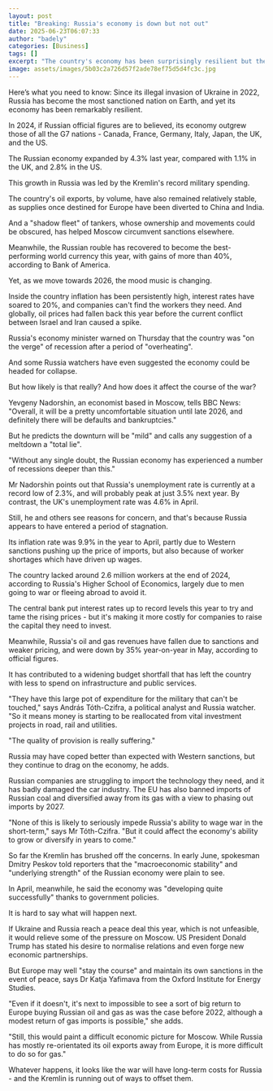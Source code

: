 ```yaml
---
layout: post
title: "Breaking: Russia's economy is down but not out"
date: 2025-06-23T06:07:33
author: "badely"
categories: [Business]
tags: []
excerpt: "The country's economy has been surprisingly resilient but there are underlying problems."
image: assets/images/5b03c2a726d57f2ade78ef75d5d4fc3c.jpg
---
```


Here’s what you need to know: Since its illegal invasion of Ukraine in 2022, Russia has become the most sanctioned nation on Earth, and yet its economy has been remarkably resilient.

In 2024, if Russian official figures are to believed, its economy outgrew those of all the G7 nations - Canada, France, Germany, Italy, Japan, the UK, and the US.

The Russian economy expanded by 4.3% last year, compared with 1.1% in the UK, and 2.8% in the US.

This growth in Russia was led by the Kremlin's record military spending.

The country's oil exports, by volume, have also remained relatively stable, as supplies once destined for Europe have been diverted to China and India.

And a "shadow fleet" of tankers, whose ownership and movements could be obscured, has helped Moscow circumvent sanctions elsewhere.

Meanwhile, the Russian rouble has recovered to become the best-performing world currency this year, with gains of more than 40%, according to Bank of America.

Yet, as we move towards 2026, the mood music is changing.

Inside the country inflation has been persistently high, interest rates have soared to 20%, and companies can't find the workers they need. And globally, oil prices had fallen back this year before the current conflict between Israel and Iran caused a spike.

Russia's economy minister warned on Thursday that the country was "on the verge" of recession after a period of "overheating".

And some Russia watchers have even suggested the economy could be headed for collapse.

But how likely is that really? And how does it affect the course of the war?

Yevgeny Nadorshin, an economist based in Moscow, tells BBC News: "Overall, it will be a pretty uncomfortable situation until late 2026, and definitely there will be defaults and bankruptcies."

But he predicts the downturn will be "mild" and calls any suggestion of a meltdown a "total lie".

"Without any single doubt, the Russian economy has experienced a number of recessions deeper than this."

Mr Nadorshin points out that Russia's unemployment rate is currently at a record low of 2.3%, and will probably peak at just 3.5% next year. By contrast, the UK's unemployment rate was 4.6% in April.

Still, he and others see reasons for concern, and that's because Russia appears to have entered a period of stagnation.

Its inflation rate was 9.9% in the year to April, partly due to Western sanctions pushing up the price of imports, but also because of worker shortages which have driven up wages.

The country lacked around 2.6 million workers at the end of 2024, according to Russia's Higher School of Economics, largely due to men going to war or fleeing abroad to avoid it.

The central bank put interest rates up to record levels this year to try and tame the rising prices - but it's making it more costly for companies to raise the capital they need to invest.

Meanwhile, Russia's oil and gas revenues have fallen due to sanctions and weaker pricing, and were down by 35% year-on-year in May, according to official figures.  

It has contributed to a widening budget shortfall that has left the country with less to spend on infrastructure and public services.

"They have this large pot of expenditure for the military that can't be touched," says András Tóth-Czifra, a political analyst and Russia watcher. "So it means money is starting to be reallocated from vital investment projects in road, rail and utilities.

"The quality of provision is really suffering."

Russia may have coped better than expected with Western sanctions, but they continue to drag on the economy, he adds.

Russian companies are struggling to import the technology they need, and it has badly damaged the car industry. The EU has also banned imports of Russian coal and diversified away from its gas with a view to phasing out imports by 2027. 

"None of this is likely to seriously impede Russia's ability to wage war in the short-term," says Mr Tóth-Czifra. "But it could affect the economy's ability to grow or diversify in years to come."

So far the Kremlin has brushed off the concerns. In early June, spokesman Dmitry Peskov told reporters that the "macroeconomic stability" and "underlying strength" of the Russian economy were plain to see.

In April, meanwhile, he said the economy was "developing quite successfully" thanks to government policies.

It is hard to say what will happen next.

If Ukraine and Russia reach a peace deal this year, which is not unfeasible, it would relieve some of the pressure on Moscow. US President Donald Trump has stated his desire to normalise relations and even forge new economic partnerships.

But Europe may well "stay the course" and maintain its own sanctions in the event of peace, says Dr Katja Yafimava from the Oxford Institute for Energy Studies.

"Even if it doesn't, it's next to impossible to see a sort of big return to Europe buying Russian oil and gas as was the case before 2022, although a modest return of gas imports is possible," she adds.

"Still, this would paint a difficult economic picture for Moscow. While Russia has mostly re-orientated its oil exports away from Europe, it is more difficult to do so for gas."

Whatever happens, it looks like the war will have long-term costs for Russia - and the Kremlin is running out of ways to offset them.


